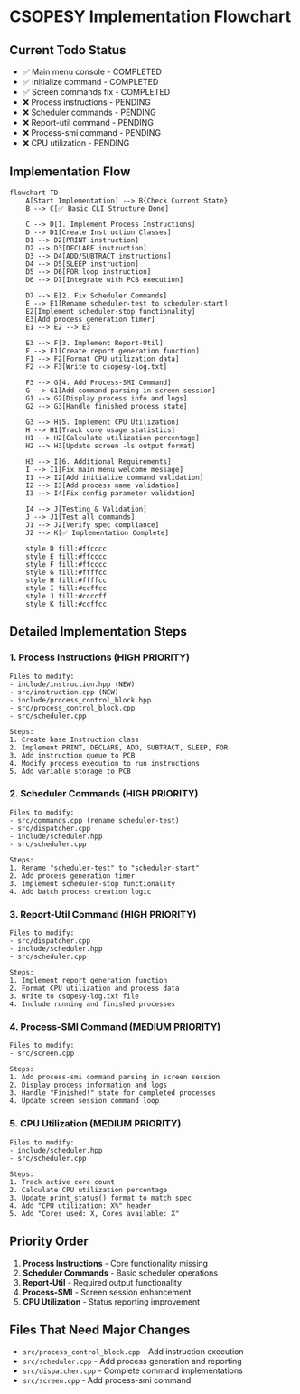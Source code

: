 # CSOPESY Implementation Flowchart

## Current Todo Status
- ✅ Main menu console - COMPLETED
- ✅ Initialize command - COMPLETED  
- ✅ Screen commands fix - COMPLETED
- ❌ Process instructions - PENDING
- ❌ Scheduler commands - PENDING
- ❌ Report-util command - PENDING
- ❌ Process-smi command - PENDING
- ❌ CPU utilization - PENDING

## Implementation Flow

```mermaid
flowchart TD
    A[Start Implementation] --> B{Check Current State}
    B --> C[✅ Basic CLI Structure Done]
    
    C --> D[1. Implement Process Instructions]
    D --> D1[Create Instruction Classes]
    D1 --> D2[PRINT instruction]
    D2 --> D3[DECLARE instruction]
    D3 --> D4[ADD/SUBTRACT instructions]
    D4 --> D5[SLEEP instruction]
    D5 --> D6[FOR loop instruction]
    D6 --> D7[Integrate with PCB execution]
    
    D7 --> E[2. Fix Scheduler Commands]
    E --> E1[Rename scheduler-test to scheduler-start]
    E2[Implement scheduler-stop functionality]
    E3[Add process generation timer]
    E1 --> E2 --> E3
    
    E3 --> F[3. Implement Report-Util]
    F --> F1[Create report generation function]
    F1 --> F2[Format CPU utilization data]
    F2 --> F3[Write to csopesy-log.txt]
    
    F3 --> G[4. Add Process-SMI Command]
    G --> G1[Add command parsing in screen session]
    G1 --> G2[Display process info and logs]
    G2 --> G3[Handle finished process state]
    
    G3 --> H[5. Implement CPU Utilization]
    H --> H1[Track core usage statistics]
    H1 --> H2[Calculate utilization percentage]
    H2 --> H3[Update screen -ls output format]
    
    H3 --> I[6. Additional Requirements]
    I --> I1[Fix main menu welcome message]
    I1 --> I2[Add initialize command validation]
    I2 --> I3[Add process name validation]
    I3 --> I4[Fix config parameter validation]
    
    I4 --> J[Testing & Validation]
    J --> J1[Test all commands]
    J1 --> J2[Verify spec compliance]
    J2 --> K[✅ Implementation Complete]

    style D fill:#ffcccc
    style E fill:#ffcccc  
    style F fill:#ffcccc
    style G fill:#ffffcc
    style H fill:#ffffcc
    style I fill:#ccffcc
    style J fill:#ccccff
    style K fill:#ccffcc
```

## Detailed Implementation Steps

### 1. Process Instructions (HIGH PRIORITY)
```
Files to modify:
- include/instruction.hpp (NEW)
- src/instruction.cpp (NEW) 
- include/process_control_block.hpp
- src/process_control_block.cpp
- src/scheduler.cpp

Steps:
1. Create base Instruction class
2. Implement PRINT, DECLARE, ADD, SUBTRACT, SLEEP, FOR
3. Add instruction queue to PCB
4. Modify process execution to run instructions
5. Add variable storage to PCB
```

### 2. Scheduler Commands (HIGH PRIORITY)
```
Files to modify:
- src/commands.cpp (rename scheduler-test)
- src/dispatcher.cpp
- include/scheduler.hpp
- src/scheduler.cpp

Steps:
1. Rename "scheduler-test" to "scheduler-start"
2. Add process generation timer
3. Implement scheduler-stop functionality
4. Add batch process creation logic
```

### 3. Report-Util Command (HIGH PRIORITY) 
```
Files to modify:
- src/dispatcher.cpp
- include/scheduler.hpp
- src/scheduler.cpp

Steps:
1. Implement report generation function
2. Format CPU utilization and process data
3. Write to csopesy-log.txt file
4. Include running and finished processes
```

### 4. Process-SMI Command (MEDIUM PRIORITY)
```
Files to modify:
- src/screen.cpp

Steps:
1. Add process-smi command parsing in screen session
2. Display process information and logs
3. Handle "Finished!" state for completed processes
4. Update screen session command loop
```

### 5. CPU Utilization (MEDIUM PRIORITY)
```
Files to modify:
- include/scheduler.hpp
- src/scheduler.cpp

Steps:
1. Track active core count
2. Calculate CPU utilization percentage  
3. Update print_status() format to match spec
4. Add "CPU utilization: X%" header
5. Add "Cores used: X, Cores available: X"
```

## Priority Order
1. **Process Instructions** - Core functionality missing
2. **Scheduler Commands** - Basic scheduler operations
3. **Report-Util** - Required output functionality  
4. **Process-SMI** - Screen session enhancement
5. **CPU Utilization** - Status reporting improvement

## Files That Need Major Changes
- `src/process_control_block.cpp` - Add instruction execution
- `src/scheduler.cpp` - Add process generation and reporting
- `src/dispatcher.cpp` - Complete command implementations
- `src/screen.cpp` - Add process-smi command